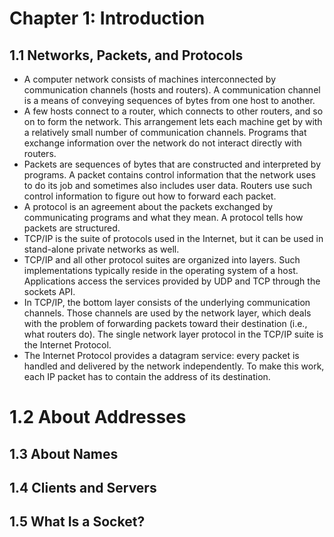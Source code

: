# Chapter 1: Introduction
## 1.1 Networks, Packets, and Protocols
- A computer network consists of machines interconnected by communication channels (hosts and routers). A communication channel is a means of conveying sequences of bytes from one host to another.
- A few hosts connect to a router, which connects to other routers, and so on to form the network. This arrangement lets each machine get by with a relatively small number of communication channels. Programs that exchange information over the network do not interact directly with routers.
- Packets are sequences of bytes that are constructed and interpreted by programs. A packet contains control information that the network uses to do its job and sometimes also includes user data. Routers use such control information to figure out how to forward each packet.
- A protocol is an agreement about the packets exchanged by communicating programs and what they mean. A protocol tells how packets are structured.
- TCP/IP is the suite of protocols used in the Internet, but it can be used in stand-alone private networks as well.
- TCP/IP and all other protocol suites are organized into layers. Such implementations typically reside in the operating system of a host. Applications access the services provided by UDP and TCP through the sockets API.
- In TCP/IP, the bottom layer consists of the underlying communication channels. Those channels are used by the network layer, which deals with the problem of forwarding packets toward their destination (i.e., what routers do). The single network layer protocol in the TCP/IP suite is the Internet Protocol.
- The Internet Protocol provides a datagram service: every packet is handled and delivered by the network independently. To make this work, each IP packet has to contain the address of its destination.
# 1.2 About Addresses
## 1.3 About Names
## 1.4 Clients and Servers
## 1.5 What Is a Socket?
